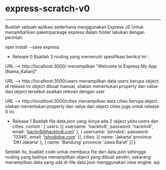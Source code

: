 # express-scratch-v0
---------------------------
Buatlah sebuah aplikasi sederhana menggunakan Express JS
Untuk menambahkan paket/package express dalam folder lakukan dengan perintah:

npm install --save express


- Release 0
Buatlah 3 routing yang memenuhi spesifikasi berikut ini :

URL --> http://localhost:3000/
menampilkan "Welcome to Express My App [Nama_Kalian]"

URL --> http://localhost:3000/users
menampilkan data users berupa object. di release ini object dibuat manual,
silakan menentukan property dan value dari object tersebut asalkan relevan dengan user

URL --> http://localhost:3000/cities
menampilkan data cities berupa object.
silakan menentukan property dan value dari object cities juga untuk release 0 ini.


- Release 1
Buatlah file data.json yang isinya ada 2 object yaitu users dan cities.
contoh :
{
  users: [{
    username: 'hacktiv8',
    password: 'hacktiv8',
    email: 'hactiv8@hacktiv8.com'
  }, {
    username: 'johndoe',
    password: '12345',
    email: 'john@doe.com'
  }],
  cities: [{
    name: 'Jakarta'
    province: 'DKI Jakarta'
  }, {
    name: 'Bandung'
    province: 'Jawa Barat'
  }]
}

Setelah itu, buatlah code untuk membaca file dari data.json
sehingga routing yang tadinya menampilkan object yang dibuat sendiri,
sekarang menampilkan data yang ada di-file data.json menggunakan view engine .ejs
